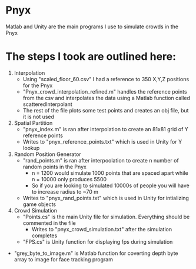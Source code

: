 # Pnyx
Matlab and Unity are the main programs I use to simulate crowds in the Pnyx
# The steps I took are outlined here:
1. Interpolation
	* Using "scaled_floor_60.csv" I had a reference to 350 X,Y,Z positions for the Pnyx
	* "Pnyx_crowd_interpolation_refined.m" handles the reference points from the csv and interpolates the data using a Matlab function called scatteredInterpolant
	* The rest of the file plots some test points and creates an obj file, but it is not used
2. Spatial Partition
	* "pnyx_index.m" is ran after interpolation to create an 81x81 grid of Y reference points
	* Writes to "pnyx_reference_points.txt" which is used in Unity for Y lookup
3. Random Position Generator
	* "rand_points.m" is ran after interpoolation to create n number of random points in the Pnyx
		* n = 1200 would simulate 1000 points that are spaced apart while n = 10000 only produces 5500
		* So if you are looking to simulated 10000s of people you will have to increase radius to ~70 m
	* Writes to "pnyx_rand_points.txt" which is used in Unity for intializing game objects
4. Crowd Simulation
	* "Points.cs" is the main Unity file for simulation. Everything should be commented in the file
		* Writes to "pnyx_crowd_simulation.txt" after the simulation completes
	* "FPS.cs" is Unity function for displaying fps during simulation
* "grey_byte_to_image.m" is Matlab function for coverting depth byte array to image for face tracking program
